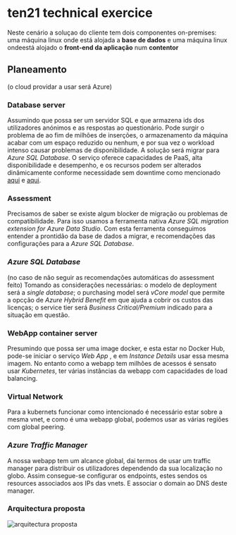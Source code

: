 # ten21 technical exercice


Neste cenário a soluçao do cliente tem dois componentes on-premises: uma máquina linux onde está alojada a __base de dados__ e uma máquina linux ondeestá alojado o __front-end da aplicação__ num __contentor__ 

## Planeamento
(o cloud providar a usar será Azure)  
  
### Database server
  
Assumindo que possa ser um servidor SQL e que armazena ids dos utilizadores anónimos e as respostas ao questionário. Pode surgir o problema de ao fim de milhões de inserções, o armazenamento da máquina acabar com um espaço reduzido ou nenhum, e por sua vez o workload intenso causar problemas de disponibilidade. A solução será migrar para _Azure SQL Database_. O serviço oferece capacidades de PaaS, alta disponibilidade e desempenho, e os recursos podem ser alterados dinâmicamente conforme necessidade sem downtime como mencionado [aqui](https://learn.microsoft.com/en-us/azure/azure-sql/database/sql-database-paas-overview?view=azuresql#scalable-performance-and-pools) e [aqui](https://learn.microsoft.com/en-us/azure/azure-sql/database/sql-database-paas-overview?view=azuresql#scalable-performance-and-pools).  

### Assessment  
  
Precisamos de saber se existe algum blocker de migração ou problemas de compatibilidade. Para isso usamos a ferramenta nativa _Azure SQL migration extension for Azure Data Studio_. Com esta ferramenta conseguimos entender a prontidão da base de dados a migrar, e recomendações das configurações para a _Azure SQL Database_.

### _Azure SQL Database_ 

(no caso de não seguir as recomendações automáticas do assessment feito) Tomando as considerações necessárias: o modelo de deployment será a _single database_; o purchasing model será _vCore model_ que permite a opcção de _Azure Hybrid Benefit_ em que ajuda a cobrir os custos das licenças; o service tier será _Business Critical/Premium_ indicado para a situação em questão.  

### WebApp container server  
  
Presumindo que possa ser uma image docker, e esta estar no Docker Hub, pode-se iniciar o serviço _Web App_ , e em _Instance Details_ usar essa mesma imagem. No entanto como a webapp tem milhões de acessos é sensato usar _Kubernetes_, ter várias instâncias da webapp com capacidades de load balancing.  
  
### Virtual Network

Para a kubernets funcionar como intencionado é necessário estar sobre a mesma vnet, e como é uma webapp global, podemos usar as várias regiões com global peering.  
  
### _Azure Traffic Manager_  
  
A nossa webapp tem um alcance global, dai termos de usar um  traffic manager para distribuir os utilizadores dependendo da sua localização no globo. Assim consegue-se configurar os endpoints, estes sendos os resources associados aos IPs das vnets. E associar o domain ao DNS deste manager.    
  
### Arquitectura proposta

![arquitectura proposta](https://i.imgur.com/IDvwVdl.png)  
  

